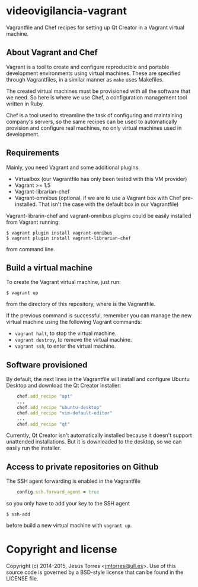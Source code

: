 # videovigilancia-vagrant

Vagrantfile and Chef recipes for setting up Qt Creator in a Vagrant virtual
machine.

## About Vagrant and Chef

Vagrant is a tool to create and configure reproducible and portable development
environments using virtual machines. These are specified through Vagrantfiles,
in a similar manner as ```make``` uses Makefiles.

The created virtual machines must be provisioned with all the software that
we need. So here is where we use Chef, a configuration management tool written
in Ruby.

Chef is a tool used to streamline the task of configuring and maintaining
company's servers, so the same recipes can be used to automatically provision
and configure real machines, no only virtual machines used in development.

## Requirements

Mainly, you need Vagrant and some additional plugins:

 * Virtualbox (our Vagrantfile has only been tested with this VM provider)
 * Vagrant >= 1.5
 * Vagrant-librarian-chef
 * Vagrant-omnibus (optional, if we are to use a Vagrant box with Chef
pre-installed. That isn't the case with the default box in our Vagrantfile)

Vagrant-librarin-chef and vagrant-omnibus plugins could be easily installed from
Vagrant running:

    $ vagrant plugin install vagrant-omnibus
    $ vagrant plugin install vagrant-librarian-chef

from command line.

## Build a virtual machine

To create the Vagrant virtual machine, just run:

    $ vagrant up 

from the directory of this repository, where is the Vagrantfile.

If the previous command is successful, remember you can manage the new virtual
machine using the following Vagrant commands:

 * `vagrant halt`, to stop the virtual machine.
 * `vagrant destroy`, to remove the virtual machine.
 * `vagrant ssh`, to enter the virtual machine.

## Software provisioned

By default, the next lines in the Vagrantfile will install and configure
Ubuntu Desktop and download the Qt Creator installer:

```ruby
    chef.add_recipe "apt"
    ...
    chef.add_recipe "ubuntu-desktop"
    chef.add_recipe "vim-default-editor"
    ...
    chef.add_recipe "qt"
```

Currently, Qt Creator isn't automatically installed because it doesn't support
unattended installations. But it is downloaded to the desktop, so we can easily
run the installer.

## Access to private repositories on Github

The SSH agent forwarding is enabled in the Vagrantfile 

```ruby
    config.ssh.forward_agent = true
```
so you only have to add your key to the SSH agent

    $ ssh-add

before build a new virtual machine with `vagrant up`.

# Copyright and license

Copyright (c) 2014-2015, Jesús Torres &lt;<jmtorres@ull.es>&gt;. Use of this
source code is governed by a BSD-style license that can be found in the LICENSE
file.
